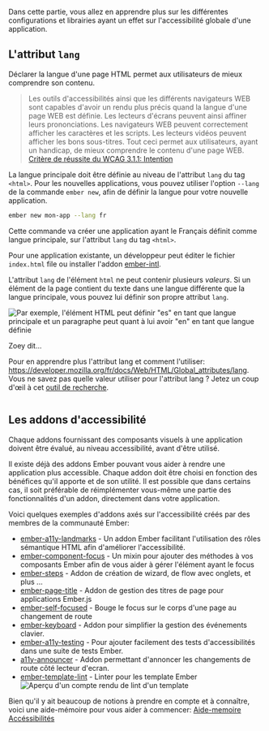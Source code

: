 Dans cette partie, vous allez en apprendre plus sur les différentes configurations et librairies ayant un effet sur l'accessibilité globale d'une application.

## L'attribut `lang`

Déclarer la langue d'une page HTML permet aux utilisateurs de mieux comprendre son contenu.

> Les outils d'accessibilités ainsi que les différents navigateurs WEB sont capables d'avoir un rendu plus précis quand la langue d'une page WEB est définie. Les lecteurs d'écrans peuvent ainsi affiner leurs prononciations. Les navigateurs WEB peuvent correctement afficher les caractères et les scripts. Les lecteurs vidéos peuvent afficher les bons sous-titres. Tout ceci permet aux utilisateurs, ayant un handicap, de mieux comprendre le contenu d'une page WEB.
> [Critère de réussite du WCAG 3.1.1: Intention](https://www.w3.org/WAI/WCAG21/Understanding/language-of-page.html#intent)

La langue principale doit être définie au niveau de l'attribut `lang` du tag `<html>`. Pour les nouvelles applications, vous pouvez utiliser l'option `--lang` de la commande `ember new`, afin de définir la langue pour votre nouvelle application.

```bash
ember new mon-app --lang fr
```

Cette commande va créer une application ayant le Français définit comme langue principale, sur l'attribut `lang` du tag `<html>`.

Pour une application existante, un développeur peut éditer le fichier `index.html` file ou installer l'addon [ember-intl](https://github.com/ember-intl/ember-intl).

L'attribut `lang` de l'élément `html` ne peut contenir plusieurs _valeurs_. Si un élément de la page contient du texte dans une langue différente que la langue principale, vous pouvez lui définir son propre attribut `lang`.

![Par exemple, l'élément HTML peut définir "es" en tant que langue principale et un paragraphe peut quant à lui avoir "en" en tant que langue définie](/images/accessibility/application-considerations/lang.png)

<div class="cta">
  <div class="cta-note">
    <div class="cta-note-body">
      <div class="cta-note-heading">Zoey dit...</div>
      <div class="cta-note-message">
        <p>
        Pour en apprendre plus l'attribut lang et comment l'utiliser: <a href="https://developer.mozilla.org/fr/docs/Web/HTML/Global_attributes/lang">https://developer.mozilla.org/fr/docs/Web/HTML/Global_attributes/lang</a>. Vous ne savez pas quelle valeur utiliser pour l'attribut lang ? Jetez un coup d'œil à cet <a href="https://r12a.github.io/app-subtags/">outil de recherche</a>.
        </p>
      </div>
    </div>
    <img src="/images/mascots/zoey.png" role="presentation" alt="">
  </div>
</div>

## Les addons d'accessibilité

Chaque addons fournissant des composants visuels à une application doivent être évalué, au niveau accessibilité, avant d'être utilisé.

Il existe déjà des addons Ember pouvant vous aider à rendre une application plus accessible.
Chaque addon doit être choisi en fonction des bénéfices qu'il apporte et de son utilité. Il est possible que dans certains cas, il soit préférable de réimplémenter vous-même une partie des fonctionnalités d'un addon, directement dans votre application.

Voici quelques exemples d'addons axés sur l'accessibilité créés par des membres de la communauté Ember:

- [ember-a11y-landmarks](https://github.com/ember-a11y/ember-a11y-landmarks) - Un addon Ember facilitant l'utilisation des rôles sémantique HTML afin d'améliorer l'accessibilité.
- [ember-component-focus](https://github.com/ember-a11y/ember-component-focus) - Un mixin pour ajouter des méthodes à vos composants Ember afin de vous aider à gérer l'élément ayant le focus
- [ember-steps](https://github.com/rwjblue/ember-steps) - Addon de création de wizard, de flow avec onglets, et plus ...
- [ember-page-title](https://github.com/tim-evans/ember-page-title) - Addon de gestion des titres de page pour applications Ember.js
- [ember-self-focused](https://github.com/linkedin/self-focused/tree/master/packages/ember-self-focused) - Bouge le focus sur le corps d'une page au changement de route
- [ember-keyboard](https://github.com/patience-tema-baron/ember-keyboard) - Addon pour simplifier la gestion des événements clavier.
- [ember-a11y-testing](https://github.com/ember-a11y/ember-a11y-testing) - Pour ajouter facilement des tests d'accessibilités dans une suite de tests Ember.
- [a11y-announcer](https://github.com/ember-a11y/a11y-announcer) - Addon permettant d'annoncer les changements de route côté lecteur d'ecran.
- [ember-template-lint](https://github.com/ember-template-lint/ember-template-lint) - Linter pour les template Ember
  ![Aperçu d'un compte rendu de lint d'un template](/images/accessibility/application-considerations/template-lint.png)

Bien qu'il y ait beaucoup de notions à prendre en compte et à connaître, voici une aide-mémoire pour vous aider à commencer: [Aide-memoire Accéssibilités](https://moritzgiessmann.de/accessibility-cheatsheet/)
